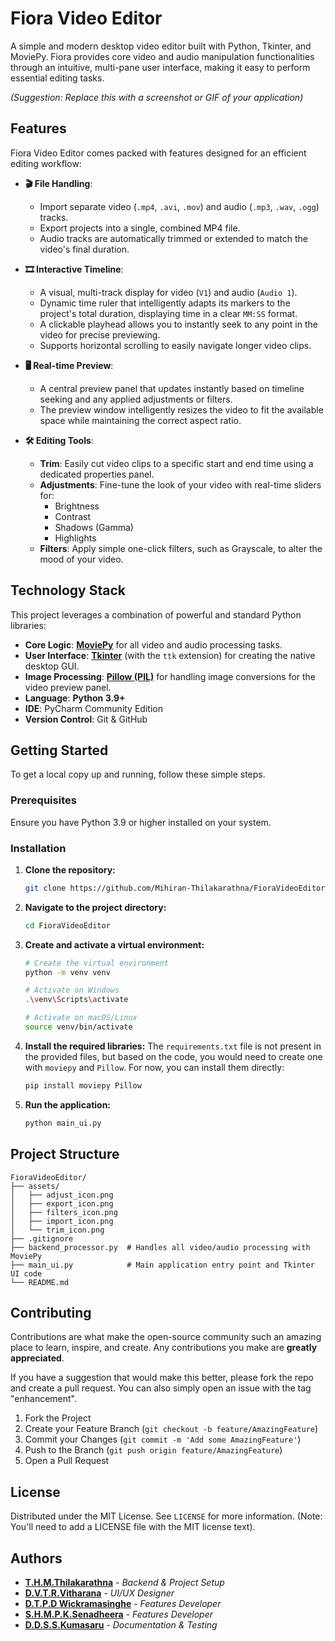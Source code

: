 

# Fiora Video Editor

[](https://www.python.org/downloads/)
[](https://opensource.org/licenses/MIT)

A simple and modern desktop video editor built with Python, Tkinter, and MoviePy. Fiora provides core video and audio manipulation functionalities through an intuitive, multi-pane user interface, making it easy to perform essential editing tasks.

*(Suggestion: Replace this with a screenshot or GIF of your application)*

## Features

Fiora Video Editor comes packed with features designed for an efficient editing workflow:

  * **🎬 File Handling**:

      * Import separate video (`.mp4`, `.avi`, `.mov`) and audio (`.mp3`, `.wav`, `.ogg`) tracks.
      * Export projects into a single, combined MP4 file.
      * Audio tracks are automatically trimmed or extended to match the video's final duration.

  * **🎞️ Interactive Timeline**:

      * A visual, multi-track display for video (`V1`) and audio (`Audio 1`).
      * Dynamic time ruler that intelligently adapts its markers to the project's total duration, displaying time in a clear `MM:SS` format.
      * A clickable playhead allows you to instantly seek to any point in the video for precise previewing.
      * Supports horizontal scrolling to easily navigate longer video clips.

  * **🖥️ Real-time Preview**:

      * A central preview panel that updates instantly based on timeline seeking and any applied adjustments or filters.
      * The preview window intelligently resizes the video to fit the available space while maintaining the correct aspect ratio.

  * **🛠️ Editing Tools**:

      * **Trim**: Easily cut video clips to a specific start and end time using a dedicated properties panel.
      * **Adjustments**: Fine-tune the look of your video with real-time sliders for:
          * Brightness
          * Contrast
          * Shadows (Gamma)
          * Highlights
      * **Filters**: Apply simple one-click filters, such as Grayscale, to alter the mood of your video.

## Technology Stack

This project leverages a combination of powerful and standard Python libraries:

  * **Core Logic**: [**MoviePy**](https://zulko.github.io/moviepy/) for all video and audio processing tasks.
  * **User Interface**: [**Tkinter**](https://docs.python.org/3/library/tkinter.html) (with the `ttk` extension) for creating the native desktop GUI.
  * **Image Processing**: [**Pillow (PIL)**](https://www.google.com/search?q=https://python-pillow.org/) for handling image conversions for the video preview panel.
  * **Language**: **Python 3.9+**
  * **IDE**: PyCharm Community Edition
  * **Version Control**: Git & GitHub

## Getting Started

To get a local copy up and running, follow these simple steps.

### Prerequisites

Ensure you have Python 3.9 or higher installed on your system.

### Installation

1.  **Clone the repository:**
    ```bash
    git clone https://github.com/Mihiran-Thilakarathna/FioraVideoEditor.git
    ```
2.  **Navigate to the project directory:**
    ```bash
    cd FioraVideoEditor
    ```
3.  **Create and activate a virtual environment:**
    ```bash
    # Create the virtual environment
    python -m venv venv

    # Activate on Windows
    .\venv\Scripts\activate

    # Activate on macOS/Linux
    source venv/bin/activate
    ```
4.  **Install the required libraries:**
    The `requirements.txt` file is not present in the provided files, but based on the code, you would need to create one with `moviepy` and `Pillow`. For now, you can install them directly:
    ```bash
    pip install moviepy Pillow
    ```
5.  **Run the application:**
    ```bash
    python main_ui.py
    ```

## Project Structure

```
FioraVideoEditor/
├── assets/
│   ├── adjust_icon.png
│   ├── export_icon.png
│   ├── filters_icon.png
│   ├── import_icon.png
│   └── trim_icon.png
├── .gitignore
├── backend_processor.py  # Handles all video/audio processing with MoviePy
├── main_ui.py            # Main application entry point and Tkinter UI code
└── README.md
```

## Contributing

Contributions are what make the open-source community such an amazing place to learn, inspire, and create. Any contributions you make are **greatly appreciated**.

If you have a suggestion that would make this better, please fork the repo and create a pull request. You can also simply open an issue with the tag "enhancement".

1.  Fork the Project
2.  Create your Feature Branch (`git checkout -b feature/AmazingFeature`)
3.  Commit your Changes (`git commit -m 'Add some AmazingFeature'`)
4.  Push to the Branch (`git push origin feature/AmazingFeature`)
5.  Open a Pull Request

## License

Distributed under the MIT License. See `LICENSE` for more information. (Note: You'll need to add a LICENSE file with the MIT license text).

## Authors

* **[T.H.M.Thilakarathna](https://github.com/Mihiran-Thilakarathna)** - *Backend & Project Setup*
* **[D.V.T.R.Vitharana](https://github.com/Thinuka2835)** - *UI/UX Designer*
* **[D.T.P.D Wickramasinghe](https://github.com/Tharinda-Pamindu)** - *Features Developer*
* **[S.H.M.P.K.Senadheera](https://github.com/Piyumanjalee)** - *Features Developer*
* **[D.D.S.S.Kumasaru](https://github.com/Dilakshi13)** - *Documentation & Testing*
